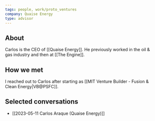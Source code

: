 ```yaml
---
tags: people, work/proto_ventures
company: Quaise Energy
type: advisor
---
```

## About
Carlos is the CEO of [[Quaise Energy]]. He previously worked in the oil & gas industry and then at [[The Engine]].

## How we met
I reached out to Carlos after starting as [[MIT Venture Builder - Fusion & Clean Energy|VB@PSFC]].

## Selected conversations
- [[2023-05-11 Carlos Araque (Quaise Energy)]]